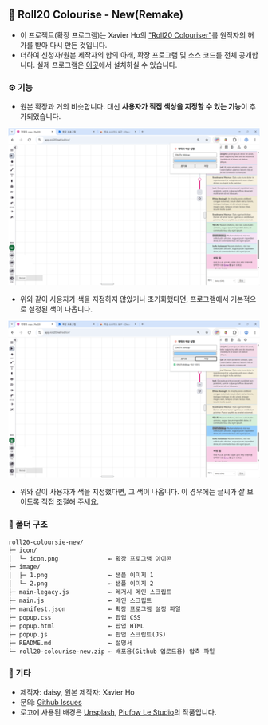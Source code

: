 ## 🎨 Roll20 Colourise - New(Remake)

- 이 프로젝트(확장 프로그램)는 Xavier Ho의 ["Roll20 Colouriser"](https://github.com/Spaxe/roll20-colouriser)를 원작자의 허가를 받아 다시 만든 것입니다.
- 더하여 신청자/원본 제작자의 합의 아래, 확장 프로그램 및 소스 코드를 전체 공개합니다. 실제 프로그램은 [이곳](https://chromewebstore.google.com/detail/bdmnfebmomokholhpmfdglgohkolbikp?utm_source=item-share-cb)에서 설치하실 수 있습니다.

### ⚙️ 기능
- 원본 확장과 거의 비슷합니다. 대신 **사용자가 직접 색상을 지정할 수 있는 기능**이 추가되었습니다.

![Roll20 Colourise 스크린샷 1](./image/1.png)
- 위와 같이 사용자가 색을 지정하지 않았거나 초기화했다면, 프로그램에서 기본적으로 설정된 색이 나옵니다.

![Roll20 Colourise 스크린샷 2](./image/2.png)
- 위와 같이 사용자가 색을 지정했다면, 그 색이 나옵니다. 이 경우에는 글씨가 잘 보이도록 직접 조절해 주세요.

### 📂 폴더 구조
```
roll20-coloursie-new/
├─ icon/
│  └─ icon.png              ← 확장 프로그램 아이콘
├─ image/
│  ├─ 1.png                 ← 샘플 이미지 1
│  └─ 2.png                 ← 샘플 이미지 2
├─ main-legacy.js           ← 레거시 메인 스크립트
├─ main.js                  ← 메인 스크립트
├─ manifest.json            ← 확장 프로그램 설정 파일
├─ popup.css                ← 팝업 CSS
├─ popup.html               ← 팝업 HTML
├─ popup.js                 ← 팝업 스크립트(JS)
├─ README.md                ← 설명서
└─ roll20-colourise-new.zip ← 배포용(Github 업로드용) 압축 파일
```

### 📧 기타
- 제작자: daisy, 원본 제작자: Xavier Ho
- 문의: [Github Issues](https://github.com/daisy-4urdayz/cutie-patootie)
- 로고에 사용된 배경은 <a href="https://unsplash.com/ko/%EC%82%AC%EC%A7%84/%EC%97%AC%EB%9F%AC-%EA%B0%80%EC%A7%80-%EC%83%89%EC%83%81%EC%9D%98-%EB%B0%B0%EA%B2%BD%EC%9D%B4-%ED%9D%90%EB%A6%BF%ED%95%9C-%EC%9D%B4%EB%AF%B8%EC%A7%80-Cxt_W7nqLvM?utm_content=creditCopyText&utm_medium=referral&utm_source=unsplash">Unsplash</a>, <a href="https://unsplash.com/ko/@plufow?utm_content=creditCopyText&utm_medium=referral&utm_source=unsplash">Plufow Le Studio</a>의 작품입니다.
